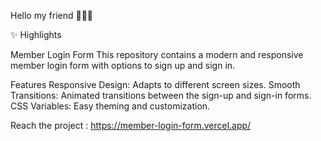 Hello my friend 🧑🏻‍💻

✨ Highlights

Member Login Form
This repository contains a modern and responsive member login form with options to sign up and sign in.

Features
 Responsive Design: Adapts to different screen sizes.
Smooth Transitions: Animated transitions between the sign-up and sign-in forms.
CSS Variables: Easy theming and customization.

Reach the project : https://member-login-form.vercel.app/
